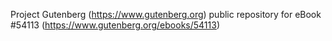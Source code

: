 Project Gutenberg (https://www.gutenberg.org) public repository for
eBook #54113 (https://www.gutenberg.org/ebooks/54113)
